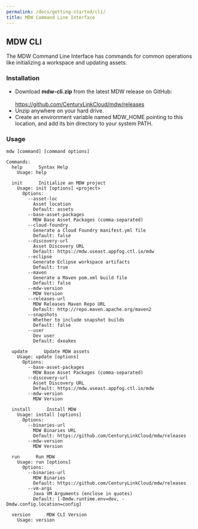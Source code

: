 ```yaml
---
permalink: /docs/getting-started/cli/
title: MDW Command Line Interface
---
```

## MDW CLI
  The MDW Command Line Interface has commands for common operations like initializing a workspace and updating assets. 

### Installation
   - Download **mdw-cli.zip** from the latest MDW release on GitHub:<br>   
     <https://github.com/CenturyLinkCloud/mdw/releases>
   - Unzip anywhere on your hard drive.
   - Create an environment variable named MDW_HOME pointing to this location, and add its bin directory to your system PATH. 
   
### Usage
  `mdw [command] [command options]`
  ```
  Commands:
    help      Syntax Help
      Usage: help

    init      Initialize an MDW project
      Usage: init [options] <project>
        Options:
          --asset-loc
            Asset location
            Default: assets
          --base-asset-packages
            MDW Base Asset Packages (comma-separated)
          --cloud-foundry
            Generate a Cloud Foundry manifest.yml file
            Default: false
          --discovery-url
            Asset Discovery URL
            Default: https://mdw.useast.appfog.ctl.io/mdw
          --eclipse
            Generate Eclipse workspace artifacts
            Default: true
          --maven
            Generate a Maven pom.xml build file
            Default: false
          --mdw-version
            MDW Version
          --releases-url
            MDW Releases Maven Repo URL
            Default: http://repo.maven.apache.org/maven2
          --snapshots
            Whether to include snapshot builds
            Default: false
          --user
            Dev user
            Default: dxoakes

    update      Update MDW assets
      Usage: update [options]
        Options:
          --base-asset-packages
            MDW Base Asset Packages (comma-separated)
          --discovery-url
            Asset Discovery URL
            Default: https://mdw.useast.appfog.ctl.io/mdw
          --mdw-version
            MDW Version

    install      Install MDW
      Usage: install [options]
        Options:
          --binaries-url
            MDW Binaries URL
            Default: https://github.com/CenturyLinkCloud/mdw/releases
          --mdw-version
            MDW Version

    run      Run MDW
      Usage: run [options]
        Options:
          --binaries-url
            MDW Binaries
            Default: https://github.com/CenturyLinkCloud/mdw/releases
          --vm-args
            Java VM Arguments (enclose in quotes)
            Default: [-Dmdw.runtime.env=dev, -Dmdw.config.location=config]

    version      MDW CLI Version
      Usage: version

  ```      
